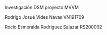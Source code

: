 Investigación DSM proyecto MVVM

Rodrigo Josué Vides Navas VN191709

Rocío Esmeralda Rodriguez Salazar RS200002
